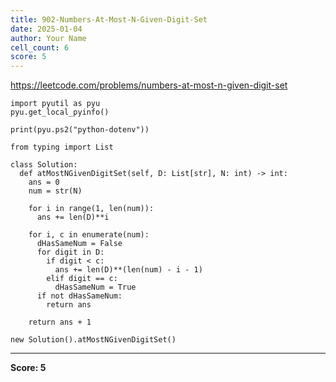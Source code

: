 ```yaml
---
title: 902-Numbers-At-Most-N-Given-Digit-Set
date: 2025-01-04
author: Your Name
cell_count: 6
score: 5
---
```


https://leetcode.com/problems/numbers-at-most-n-given-digit-set


```
import pyutil as pyu
pyu.get_local_pyinfo()
```


```
print(pyu.ps2("python-dotenv"))
```


```
from typing import List
```


```
class Solution:
  def atMostNGivenDigitSet(self, D: List[str], N: int) -> int:
    ans = 0
    num = str(N)

    for i in range(1, len(num)):
      ans += len(D)**i

    for i, c in enumerate(num):
      dHasSameNum = False
      for digit in D:
        if digit < c:
          ans += len(D)**(len(num) - i - 1)
        elif digit == c:
          dHasSameNum = True
      if not dHasSameNum:
        return ans

    return ans + 1
```


```
new Solution().atMostNGivenDigitSet()
```


---
**Score: 5**